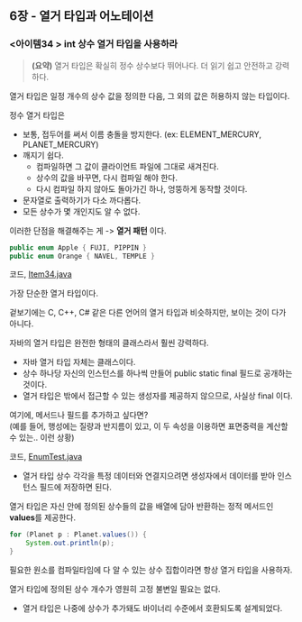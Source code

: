 ## 6장 - 열거 타입과 어노테이션

### <아이템34 > int 상수 열거 타입을 사용하라 

> **(요약)** 열거 타입은 확실히 정수 상수보다 뛰어나다. 더 읽기 쉽고 안전하고 강력하다.

열거 타입은 일정 개수의 상수 값을 정의한 다음, 그 외의 값은 허용하지 않는 타입이다.

정수 열거 타입은
- 보통, 접두어를 써서 이름 충돌을 방지한다. (ex: ELEMENT_MERCURY, PLANET_MERCURY)
- 깨지기 쉽다.
  - 컴파일하면 그 값이 클라이언트 파일에 그대로 새겨진다.
  - 상수의 값을 바꾸면, 다시 컴파일 해야 한다.
  - 다시 컴파일 하지 않아도 돌아가긴 하나, 엉뚱하게 동작할 것이다.
- 문자열로 출력하기가 다소 까다롭다.
- 모든 상수가 몇 개인지도 알 수 없다.

이러한 단점을 해결해주는 게 -> **열거 패턴** 이다.

```java
public enum Apple { FUJI, PIPPIN }
public enum Orange { NAVEL, TEMPLE }
```

코드, [Item34.java](https://github.com/ziippy/EffectiveJava/blob/master/src/chapter6/item34/Item34.java)

가장 단순한 열거 타입이다.

겉보기에는 C, C++, C# 같은 다른 언어의 열거 타입과 비슷하지만, 보이는 것이 다가 아니다.

자바의 열거 타입은 완전한 형태의 클래스라서 훨씬 강력하다.

- 자바 열거 타입 자체는 클래스이다.
- 상수 하나당 자신의 인스턴스를 하나씩 만들어 public static final 필드로 공개하는 것이다.
- 열거 타입은 밖에서 접근할 수 있는 생성자를 제공하지 않으므로, 사실상 final 이다.

여기에, 메서드나 필드를 추가하고 싶다면?  
(예를 들어, 행성에는 질량과 반지름이 있고, 이 두 속성을 이용하면 표면중력을 계산할 수 있는.. 이런 상황)

코드, [EnumTest.java](https://github.com/ziippy/EffectiveJava/blob/master/src/chapter6/item34/EnumTest.java)

- 열거 타입 상수 각각을 특정 데이터와 연결지으려면 생성자에서 데이터를 받아 인스턴스 필드에 저장하면 된다.

열거 타입은 자신 안에 정의된 상수들의 값을 배열에 담아 반환하는 정적 메서드인 **values**를 제공한다.

```java
for (Planet p : Planet.values()) {
    System.out.println(p);
}
```

필요한 원소를 컴파일타임에 다 알 수 있는 상수 집합이라면 항상 열거 타입을 사용하자.

열거 타입에 정의된 상수 개수가 영원히 고정 불변일 필요는 없다.
- 열거 타입은 나중에 상수가 추가돼도 바이너리 수준에서 호환되도록 설계되었다.
